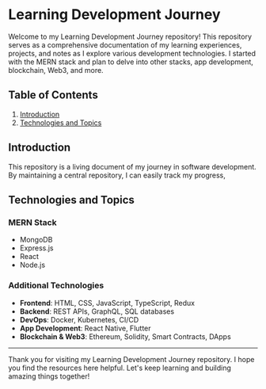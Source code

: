 # Learning Development Journey

Welcome to my Learning Development Journey repository! This repository serves as a comprehensive documentation of my learning experiences, projects, and notes as I explore various development technologies. I started with the MERN stack and plan to delve into other stacks, app development, blockchain, Web3, and more.

## Table of Contents

1. [Introduction](#introduction)
2. [Technologies and Topics](#technologies-and-topics)

## Introduction

This repository is a living document of my journey in software development. By maintaining a central repository, I can easily track my progress,

## Technologies and Topics

### MERN Stack
- MongoDB
- Express.js
- React
- Node.js

### Additional Technologies
- **Frontend**: HTML, CSS, JavaScript, TypeScript, Redux
- **Backend**: REST APIs, GraphQL, SQL databases
- **DevOps**: Docker, Kubernetes, CI/CD
- **App Development**: React Native, Flutter
- **Blockchain & Web3**: Ethereum, Solidity, Smart Contracts, DApps

---

Thank you for visiting my Learning Development Journey repository. I hope you find the resources here helpful. Let's keep learning and building amazing things together!
